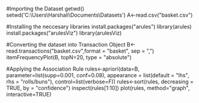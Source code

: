 #Importing the Dataset
getwd()
setwd('C:\\Users\\Harshali\\Documents\\Datasets')
A<-read.csv("basket.csv")

#Installing the neccesary libraries
install.packages("arules")
library(arules)
install.packages("arulesViz")
library(arulesViz)

#Converting the dataset into Transaction Object
B<-read.transactions("basket.csv",format = "basket", sep = ",")
itemFrequencyPlot(B, topN=20, type = "absolute")

#Applying the Association Rule
rules<-apriori(data=B, parameter=list(supp=0.001, conf=0.08),
appearance = list(default = "lhs", rhs = "rolls/buns"), control=list(verbose=F))
rules<-sort(rules, decreasing = TRUE, by = "confidence")
inspect(rules[1:10])
plot(rules, method="graph", interactive=TRUE)
